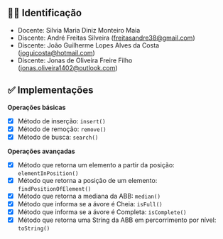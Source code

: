 ## 👨‍🎓 Identificação

- Docente: Silvia Maria Diniz Monteiro Maia
- Discente: André Freitas Silveira (freitasandre38@gmail.com)
- Discente: João Guilherme Lopes Alves da Costa (joguicosta@hotmail.com)
- Discente: Jonas de Oliveira Freire Filho (jonas.oliveira1402@outlook.com)

## ✅ Implementações

**Operações básicas**

- [x] Método de inserção: `insert()`
- [x] Método de remoção: `remove()`
- [x] Método de busca: `search()`

**Operações avançadas**

- [x] Método que retorna um elemento a partir da posição: `elementInPosition()`
- [x] Método que retorna a posição de um elemento: `findPositionOfElement()`
- [x] Método que retorna a mediana da ABB: `median()`
- [x] Método que informa se a ávore é Cheia: `isFull()`
- [x] Método que informa se a ávore é Completa: `isComplete()`
- [x] Método que retorna uma String da ABB em percorrimento por nível: `toString()`
